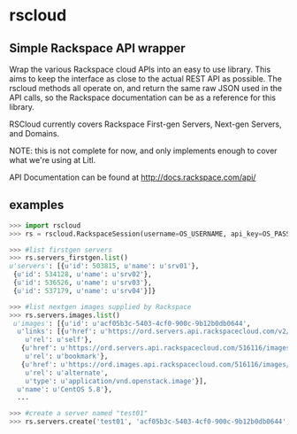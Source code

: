 # rscloud

## Simple Rackspace API wrapper

Wrap the various Rackspace cloud APIs into an easy to use library. This aims
to keep the interface as close to the actual REST API as possible. The rscloud
methods all operate on, and return the same raw JSON used in the API calls, so
the Rackspace documentation can be as a reference for this library.

RSCloud currently covers Rackspace First-gen Servers, Next-gen Servers, and Domains.

NOTE: this is not complete for now, and only implements enough to cover what
we're using at Litl.

API Documentation can be found at <http://docs.rackspace.com/api/>


## examples
```python
>>> import rscloud
>>> rs = rscloud.RackspaceSession(username=OS_USERNAME, api_key=OS_PASSWORD, region=ORD).login()

>>> #list firstgen servers
>>> rs.servers_firstgen.list()
u'servers': [{u'id': 503815, u'name': u'srv01'},
 {u'id': 534128, u'name': u'srv02'},
 {u'id': 536526, u'name': u'srv03'},
 {u'id': 537179, u'name': u'srv04'}]}

>>> #list nextgen images supplied by Rackspace
>>> rs.servers.images.list()
 u'images': [{u'id': u'acf05b3c-5403-4cf0-900c-9b12b0db0644',
  u'links': [{u'href': u'https://ord.servers.api.rackspacecloud.com/v2/516116/images/acf05b3c-5403-4cf0-900c-9b12b0db0644',
    u'rel': u'self'},
   {u'href': u'https://ord.servers.api.rackspacecloud.com/516116/images/acf05b3c-5403-4cf0-900c-9b12b0db0644',
    u'rel': u'bookmark'},
   {u'href': u'https://ord.images.api.rackspacecloud.com/516116/images/acf05b3c-5403-4cf0-900c-9b12b0db0644',
    u'rel': u'alternate',
    u'type': u'application/vnd.openstack.image'}],
  u'name': u'CentOS 5.8'},
  ...

>>> #create a server named "test01"
>>> rs.servers.create('test01', 'acf05b3c-5403-4cf0-900c-9b12b0db0644', 4)

```


